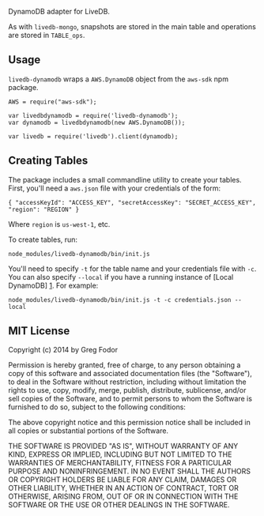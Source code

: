 DynamoDB adapter for LiveDB.

As with `livedb-mongo`, snapshots are stored in the main table and operations are stored in `TABLE_ops`. 

## Usage

`livedb-dynamodb` wraps a `AWS.DynamoDB` object from the `aws-sdk` npm package. 

```
AWS = require("aws-sdk");

var livedbdynamodb = require('livedb-dynamodb');
var dynamodb = livedbdynamodb(new AWS.DynamoDB());

var livedb = require('livedb').client(dynamodb);
```

## Creating Tables

The package includes a small commandline utility to create your tables. First, you'll need a `aws.json` file with your credentials of the form:

```
{ "accessKeyId": "ACCESS_KEY", "secretAccessKey": "SECRET_ACCESS_KEY", "region": "REGION" }
```

Where `region` is `us-west-1`, etc.

To create tables, run:

```
node_modules/livedb-dynamodb/bin/init.js
```

You'll need to specify `-t` for the table name and your credentials file with `-c`. You can also specify `--local` if you have a running instance of [Local DynamoDB] [1]. For example:

```
node_modules/livedb-dynamodb/bin/init.js -t -c credentials.json --local
```

[1]: http://docs.aws.amazon.com/amazondynamodb/latest/developerguide/Tools.DynamoDBLocal.html

## MIT License

Copyright (c) 2014 by Greg Fodor

Permission is hereby granted, free of charge, to any person obtaining a copy of this software and associated documentation files (the "Software"), to deal in the Software without restriction, including without limitation the rights to use, copy, modify, merge, publish, distribute, sublicense, and/or sell copies of the Software, and to permit persons to whom the Software is furnished to do so, subject to the following conditions:

The above copyright notice and this permission notice shall be included in all copies or substantial portions of the Software.

THE SOFTWARE IS PROVIDED "AS IS", WITHOUT WARRANTY OF ANY KIND, EXPRESS OR IMPLIED, INCLUDING BUT NOT LIMITED TO THE WARRANTIES OF MERCHANTABILITY, FITNESS FOR A PARTICULAR PURPOSE AND NONINFRINGEMENT. IN NO EVENT SHALL THE AUTHORS OR COPYRIGHT HOLDERS BE LIABLE FOR ANY CLAIM, DAMAGES OR OTHER LIABILITY, WHETHER IN AN ACTION OF CONTRACT, TORT OR OTHERWISE, ARISING FROM, OUT OF OR IN CONNECTION WITH THE SOFTWARE OR THE USE OR OTHER DEALINGS IN THE SOFTWARE.
